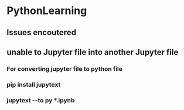 # PythonLearning

## Issues encoutered 
## unable to Jupyter file into another Jupyter file 

### For converting jupyter file to python file 
### pip install jupytext
### jupytext --to py *.ipynb 